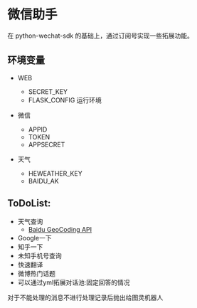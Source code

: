 # 微信助手
在 python-wechat-sdk 的基础上，通过订阅号实现一些拓展功能。

## 环境变量

- WEB
    - SECRET_KEY
    - FLASK_CONFIG 运行环境

- 微信
    - APPID
    - TOKEN
    - APPSECRET
    
- 天气
    - HEWEATHER_KEY
    - BAIDU_AK

## ToDoList:
- 天气查询
    - [Baidu GeoCoding API](http://lbsyun.baidu.com/index.php?title=webapi/guide/webservice-geocoding#.E6.9C.8D.E5.8A.A1.E5.9C.B0.E5.9D.80)
- Google一下
- 知乎一下
- 未知手机号查询
- 快速翻译
- 微博热门话题
- 可以通过yml拓展对话池:固定回答的情况

对于不能处理的消息不进行处理记录后抛出给图灵机器人


